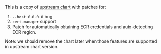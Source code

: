 This is a copy of [upstream chart](https://github.com/skypilot-org/skypilot/tree/master/charts/skypilot) with patches
for:

1. `--host 0.0.0.0` bug
2. `cert-manager` support
3. Patch for automatically obtaining ECR credentials and auto-detecting ECR region.

Note: we should remove the chart later when those features are supported in upstream chart version.
